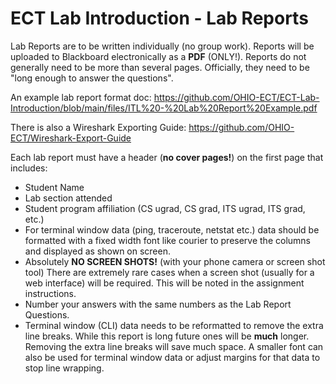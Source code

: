 # ECT Lab Introduction - Lab Reports

Lab Reports are to be written individually (no group work). Reports will be uploaded to Blackboard electronically as a **PDF** (ONLY!). Reports do not generally need to be more than several pages. Officially, they need to be "long enough to answer the questions".

An example lab report format doc: https://github.com/OHIO-ECT/ECT-Lab-Introduction/blob/main/files/ITL%20-%20Lab%20Report%20Example.pdf

There is also a Wireshark Exporting Guide: https://github.com/OHIO-ECT/Wireshark-Export-Guide

Each lab report must have a header (**no cover pages!**) on the first page that includes:
- Student Name
- Lab section attended
- Student program affiliation (CS ugrad, CS grad, ITS ugrad, ITS grad, etc.)
- For terminal window data (ping, traceroute, netstat etc.) data should be formatted with a fixed width font like courier to preserve the columns and displayed as shown on screen.
- Absolutely **NO SCREEN SHOTS!** (with your phone camera or screen shot tool) There are extremely rare cases when a screen shot (usually for a web interface) will be required. This will be noted in the assignment instructions.
- Number your answers with the same numbers as the Lab Report Questions.
- Terminal window (CLI) data needs to be reformatted to remove the extra line breaks. While this report is long future ones will be **much** longer. Removing the extra line breaks will save much space. A smaller font can also be used for terminal window data or adjust margins for that data to stop line wrapping.
